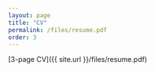 ```yaml
---
layout: page
title: "CV"
permalink: /files/resume.pdf
order: 3
---
```


[3-page CV]({{ site.url }}/files/resume.pdf)
